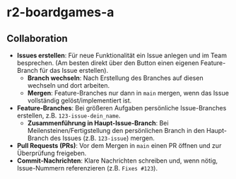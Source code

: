 # r2-boardgames-a
## Collaboration
- **Issues erstellen**: Für neue Funktionalität ein Issue anlegen und im Team besprechen. (Am besten direkt über den Button einen eigenen Feature-Branch für das Issue erstellen).
    - **Branch wechseln**: Nach Erstellung des Branches auf diesen wechseln und dort arbeiten.
    - **Mergen**: Feature-Branches nur dann in `main` mergen, wenn das Issue vollständig gelöst/implementiert ist.
- **Feature-Branches**: Bei größeren Aufgaben persönliche Issue-Branches erstellen, z.B. `123-issue-dein_name`.
    - **Zusammenführung in Haupt-Issue-Branch**: Bei Meilensteinen/Fertigstellung den persönlichen Branch in den Haupt-Branch des Issues (z.B. `123-issue`) mergen.
- **Pull Requests (PRs)**: Vor dem Mergen in `main` einen PR öffnen und zur Überprüfung freigeben.
- **Commit-Nachrichten**: Klare Nachrichten schreiben und, wenn nötig, Issue-Nummern referenzieren (z.B. `Fixes #123`).